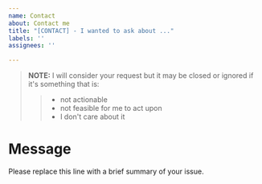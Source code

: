 ```yaml
---
name: Contact
about: Contact me
title: "[CONTACT] - I wanted to ask about ..."
labels: ''
assignees: ''

---
```


> **NOTE:**  I will consider your request but it may be closed or ignored if it's something that is:
>  > * not actionable
>  > * not feasible for me to act upon
>  > * I don't care about it

# Message

Please replace this line with a brief summary of your issue.
